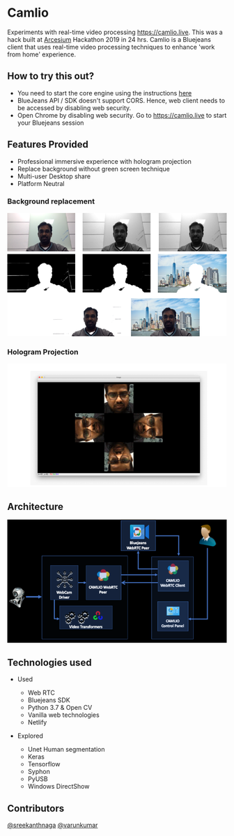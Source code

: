 # Camlio

Experiments with real-time video processing https://camlio.live. This was a hack built at [Arcesium](https://arcesium.com) Hackathon 2019 in 24 hrs. Camlio is a Bluejeans client that uses real-time video processing techniques to enhance 'work from home' experience.

## How to try this out? 

- You need to start the core engine using the instructions [here](core/README.md)
- BlueJeans API / SDK doesn't support CORS. Hence, web client needs to be accessed by disabling web security.
- Open Chrome by disabling web security. Go to https://camlio.live to start your Bluejeans session

## Features Provided
- Professional immersive experience with hologram projection
- Replace background without green screen technique
- Multi-user Desktop share
- Platform Neutral

### Background replacement
![background_replacement](background_replacement.png "background_replacement 1")

### Hologram Projection
![hologram](hologram_projection.png "hologram_projection 1")

## Architecture
![architecture](architecture.png "architecture 1")

## Technologies used

- Used
   - Web RTC
   - Bluejeans SDK
   - Python 3.7 & Open CV
   - Vanilla web technologies
   - Netlify

- Explored
   - Unet Human segmentation
   - Keras
   - Tensorflow
   - Syphon
   - PyUSB
   - Windows DirectShow

## Contributors

[@sreekanthnaga](https://twitter.com/sreekanthnaga)
[@varunkumar](https://twitter.com/varunkumar)
